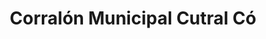 ---
title: "Corralón Municipal Cutral Có"
url: /cutral-co/corralon-municipal-cutral-co/
shop: Baustoffe
---